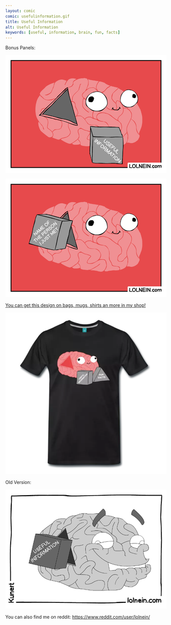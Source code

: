 ```yaml
---
layout: comic
comic: usefulinformation.gif
title: Useful Information
alt: Useful Information
keywords: [useful, information, brain, fun, facts]
---
```


Bonus Panels:

![Useful Information Bonus](/images/usefulinformation_bonus.gif)

![Useful Information Bonus 2](/images/usefulinformation_name.gif)


[You can get this design on bags, mugs, shirts an more in my shop!](https://shop.spreadshirt.com/lolnein/)

![Useful Information Shirt](/images/usefulinformation_shirt.png)



Old Version:

![Useful Information Old](/images/usefulinformation_old.gif)

You can also find me on reddit: https://www.reddit.com/user/lolnein/
